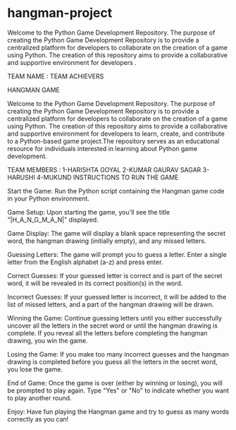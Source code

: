 # hangman-project

Welcome to the Python Game Development Repository. The purpose of creating the Python Game Development Repository is to provide a centralized platform for developers to collaborate on the creation of a game using Python. The creation of this repository aims to provide a collaborative and supportive environment for developers .

TEAM NAME : TEAM ACHIEVERS

HANGMAN GAME

Welcome to the Python Game Development Repository. The purpose of creating the Python Game Development Repository is to provide a centralized platform for developers to collaborate on the creation of a game using Python. The creation of this repository aims to provide a collaborative and supportive environment for developers to learn, create, and contribute to a Python-based game project.The repository serves as an educational resource for individuals interested in learning about Python game development.

TEAM MEMBERS :
1-HARISHTA GOYAL
2-KUMAR GAURAV SAGAR
3-HARUSHI
4-MUKUND
INSTRUCTIONS TO RUN THE GAME

Start the Game: Run the Python script containing the Hangman game code in your Python environment.

Game Setup: Upon starting the game, you'll see the title "|H_A_N_G_M_A_N|" displayed.

Game Display: The game will display a blank space representing the secret word, the hangman drawing (initially empty), and any missed letters.

Guessing Letters: The game will prompt you to guess a letter. Enter a single letter from the English alphabet (a-z) and press enter.

Correct Guesses: If your guessed letter is correct and is part of the secret word, it will be revealed in its correct position(s) in the word.

Incorrect Guesses: If your guessed letter is incorrect, it will be added to the list of missed letters, and a part of the hangman drawing will be drawn.

Winning the Game: Continue guessing letters until you either successfully uncover all the letters in the secret word or until the hangman drawing is complete. If you reveal all the letters before completing the hangman drawing, you win the game.

Losing the Game: If you make too many incorrect guesses and the hangman drawing is completed before you guess all the letters in the secret word, you lose the game.

End of Game: Once the game is over (either by winning or losing), you will be prompted to play again. Type "Yes" or "No" to indicate whether you want to play another round.

Enjoy: Have fun playing the Hangman game and try to guess as many words correctly as you can!
  
